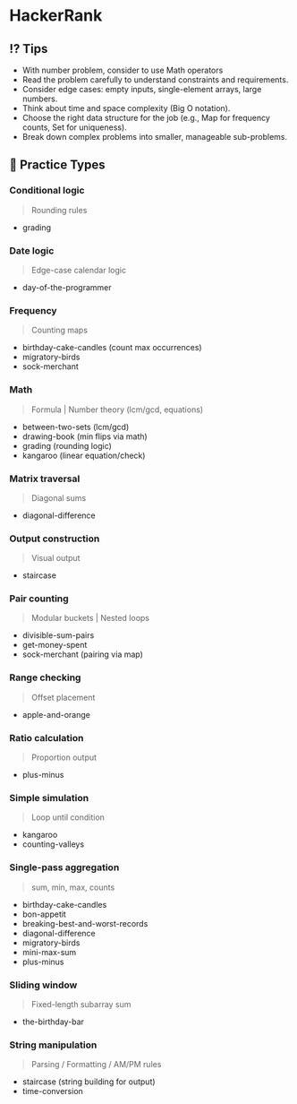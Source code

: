 # HackerRank

## ⁉️ Tips

- With number problem, consider to use Math operators
- Read the problem carefully to understand constraints and requirements.
- Consider edge cases: empty inputs, single-element arrays, large numbers.
- Think about time and space complexity (Big O notation).
- Choose the right data structure for the job (e.g., Map for frequency counts, Set for uniqueness).
- Break down complex problems into smaller, manageable sub-problems.

## 👾 Practice Types

### Conditional logic

> Rounding rules

- grading

### Date logic

> Edge-case calendar logic

- day-of-the-programmer

### Frequency

> Counting maps

- birthday-cake-candles (count max occurrences)
- migratory-birds
- sock-merchant

### Math

> Formula | Number theory (lcm/gcd, equations)

- between-two-sets (lcm/gcd)
- drawing-book (min flips via math)
- grading (rounding logic)
- kangaroo (linear equation/check)

### Matrix traversal

> Diagonal sums

- diagonal-difference

### Output construction

> Visual output

- staircase

### Pair counting

> Modular buckets | Nested loops

- divisible-sum-pairs
- get-money-spent
- sock-merchant (pairing via map)

### Range checking

> Offset placement

- apple-and-orange

### Ratio calculation

> Proportion output

- plus-minus

### Simple simulation

> Loop until condition

- kangaroo
- counting-valleys

### Single-pass aggregation

> sum, min, max, counts

- birthday-cake-candles
- bon-appetit
- breaking-best-and-worst-records
- diagonal-difference
- migratory-birds
- mini-max-sum
- plus-minus

### Sliding window

> Fixed-length subarray sum

- the-birthday-bar

### String manipulation

> Parsing / Formatting / AM/PM rules

- staircase (string building for output)
- time-conversion
